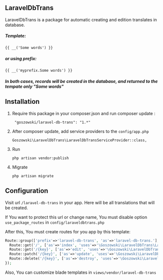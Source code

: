 ## LaravelDbTrans

LaravelDbTrans is a package for automatic creating and edition translates in database.

##### Template:
```html
{{ __('Some words') }}
```

##### or using prefix:
```html
{{ __('myprefix.Some words') }}
```

##### In both cases, records will be created in the database, and returned to the tempate only "Some words"

## Installation

1. Require this package in your composer.json and run composer update :

		"goszowski/laravel-db-trans": "1.*"

 2. After composer update, add service providers to the `config/app.php`

	    Goszowski\LaravelDbTrans\LaravelDbTransServiceProvider::class,
      
 3. Run
 
	    php artisan vendor:publish
      
 3. Migrate
 
	    php artisan migrate
      
 ## Configuration
 Visit url `/laravel-db-trans` in your app. Here will be all translations that will be created. 
 
 If You want to protect this url or change name, You must disable option `use_package_routes` in `config/laraveldbtrans.php`
 
 After this, You must create routes for you app by this template:
```php
Route::group(['prefix'=>'laravel-db-trans', 'as'=>'laravel-db-trans.'], function(){
  Route::get('/', ['as'=>'index', 'uses'=>'\Goszowski\LaravelDbTrans\LaravelDbTransController@index']);
  Route::get('/{key}', ['as'=>'edit', 'uses'=>'\Goszowski\LaravelDbTrans\LaravelDbTransController@edit']);
  Route::patch('/{key}', ['as'=>'update', 'uses'=>'\Goszowski\LaravelDbTrans\LaravelDbTransController@update']);
  Route::delete('/{key}', ['as'=>'destroy', 'uses'=>'\Goszowski\LaravelDbTrans\LaravelDbTransController@destroy']);
});
```

Also, You can customize blade templates in `views/vendor/laravel-db-trans`
